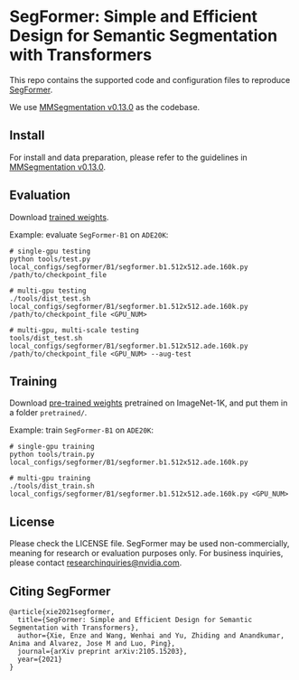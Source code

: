 # SegFormer: Simple and Efficient Design for Semantic Segmentation with Transformers

This repo contains the supported code and configuration files to reproduce [SegFormer](https://arxiv.org/abs/2105.15203).

We use [MMSegmentation v0.13.0](https://github.com/open-mmlab/mmsegmentation/tree/v0.13.0) as the codebase.


## Install

For install and data preparation, please refer to the guidelines in [MMSegmentation v0.13.0](https://github.com/open-mmlab/mmsegmentation/tree/v0.13.0).


## Evaluation

Download [trained weights](https://drive.google.com/drive/folders/1GAku0G0iR9DsBxCbfENWMJ27c5lYUeQA?usp=sharing).

Example: evaluate ```SegFormer-B1``` on ```ADE20K```:

```
# single-gpu testing
python tools/test.py local_configs/segformer/B1/segformer.b1.512x512.ade.160k.py /path/to/checkpoint_file

# multi-gpu testing
./tools/dist_test.sh local_configs/segformer/B1/segformer.b1.512x512.ade.160k.py /path/to/checkpoint_file <GPU_NUM>

# multi-gpu, multi-scale testing
tools/dist_test.sh local_configs/segformer/B1/segformer.b1.512x512.ade.160k.py /path/to/checkpoint_file <GPU_NUM> --aug-test
```

## Training

Download [pre-trained weights](https://drive.google.com/drive/folders/1b7bwrInTW4VLEm27YawHOAMSMikga2Ia?usp=sharing) pretrained on ImageNet-1K, and put them in a folder ```pretrained/```.

Example: train ```SegFormer-B1``` on ```ADE20K```:

```
# single-gpu training
python tools/train.py local_configs/segformer/B1/segformer.b1.512x512.ade.160k.py 

# multi-gpu training
./tools/dist_train.sh local_configs/segformer/B1/segformer.b1.512x512.ade.160k.py <GPU_NUM>
```

## License
Please check the LICENSE file. SegFormer may be used non-commercially, meaning for research or 
evaluation purposes only. For business inquiries, please contact 
[researchinquiries@nvidia.com](mailto:researchinquiries@nvidia.com).


## Citing SegFormer
```
@article{xie2021segformer,
  title={SegFormer: Simple and Efficient Design for Semantic Segmentation with Transformers},
  author={Xie, Enze and Wang, Wenhai and Yu, Zhiding and Anandkumar, Anima and Alvarez, Jose M and Luo, Ping},
  journal={arXiv preprint arXiv:2105.15203},
  year={2021}
}
```
